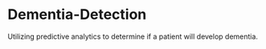 # Dementia-Detection
Utilizing predictive analytics to determine if a patient will develop dementia.
